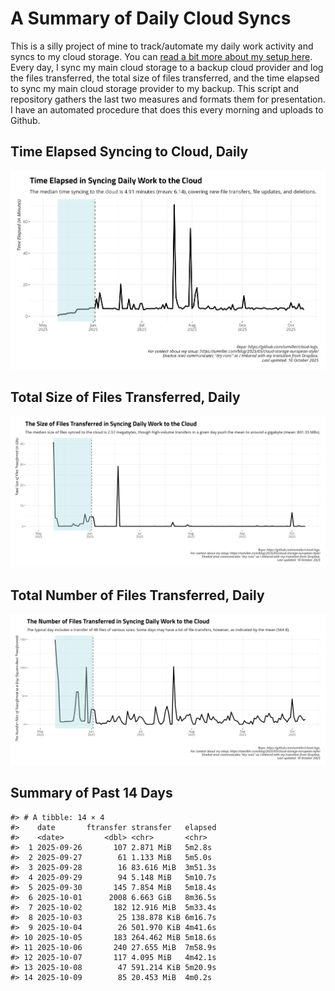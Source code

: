 # A Summary of Daily Cloud Syncs

This is a silly project of mine to track/automate my daily work activity
and syncs to my cloud storage. You can [read a bit more about my setup
here](https://svmiller.com/blog/2025/05/cloud-storage-european-style/).
Every day, I sync my main cloud storage to a backup cloud provider and
log the files transferred, the total size of files transferred, and the
time elapsed to sync my main cloud storage provider to my backup. This
script and repository gathers the last two measures and formats them for
presentation. I have an automated procedure that does this every morning
and uploads to Github.

## Time Elapsed Syncing to Cloud, Daily

![](time-elapsed.png)

## Total Size of Files Transferred, Daily

![](size-transferred.png)

## Total Number of Files Transferred, Daily

![](files-transferred.png)

## Summary of Past 14 Days

    #> # A tibble: 14 × 4
    #>    date       ftransfer stransfer   elapsed
    #>    <date>         <dbl> <chr>       <chr>  
    #>  1 2025-09-26       107 2.871 MiB   5m2.8s 
    #>  2 2025-09-27        61 1.133 MiB   5m5.0s 
    #>  3 2025-09-28        16 83.616 MiB  3m51.3s
    #>  4 2025-09-29        94 5.148 MiB   5m10.7s
    #>  5 2025-09-30       145 7.854 MiB   5m18.4s
    #>  6 2025-10-01      2008 6.663 GiB   8m36.5s
    #>  7 2025-10-02       182 12.916 MiB  5m33.4s
    #>  8 2025-10-03        25 138.878 KiB 6m16.7s
    #>  9 2025-10-04        26 501.970 KiB 4m41.6s
    #> 10 2025-10-05       183 264.462 MiB 5m18.6s
    #> 11 2025-10-06       240 27.655 MiB  7m58.9s
    #> 12 2025-10-07       117 4.095 MiB   4m42.1s
    #> 13 2025-10-08        47 591.214 KiB 5m20.9s
    #> 14 2025-10-09        85 20.453 MiB  4m0.2s
